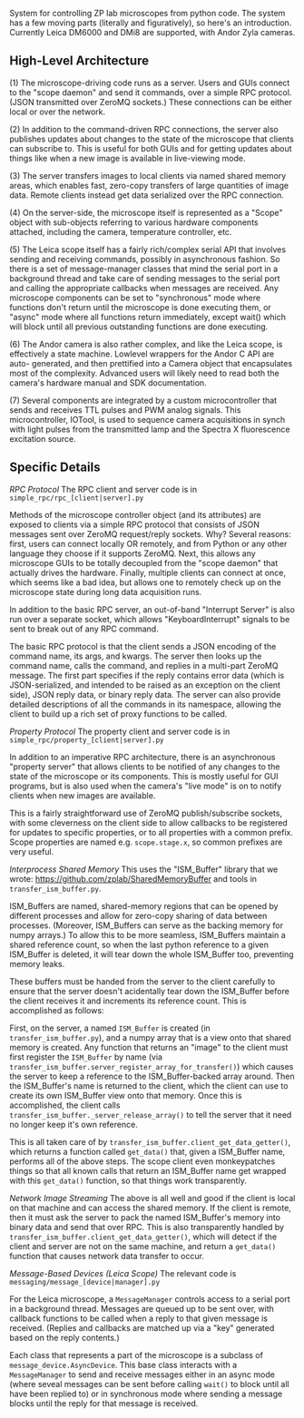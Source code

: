 System for controlling ZP lab microscopes from python code. The system has a few
moving parts (literally and figuratively), so here's an introduction. Currently
Leica DM6000 and DMi8 are supported, with Andor Zyla cameras.

High-Level Architecture
-----------------------
(1) The microscope-driving code runs as a server. Users and GUIs connect to
the "scope daemon" and send it commands, over a simple RPC protocol. (JSON
transmitted over ZeroMQ sockets.) These connections can be either local or over
the network.

(2) In addition to the command-driven RPC connections, the server also publishes
updates about changes to the state of the microscope that clients can subscribe
to. This is useful for both GUIs and for getting updates about things like when
a new image is available in live-viewing mode.

(3) The server transfers images to local clients via named shared memory areas,
which enables fast, zero-copy transfers of large quantities of image data.
Remote clients instead get data serialized over the RPC connection.

(4) On the server-side, the microscope itself is represented as a "Scope"
object with sub-objects referring to various hardware components attached,
including the camera, temperature controller, etc.

(5) The Leica scope itself has a fairly rich/complex serial API that involves
sending and receiving commands, possibly in asynchronous fashion. So there is a
set of message-manager classes that mind the serial port in a background thread
and take care of sending messages to the serial port and calling the
appropriate callbacks when messages are received. Any microscope components can
be set to "synchronous" mode where functions don't return until the microscope
is done executing them, or "async" mode where all functions return immediately,
except wait() which will block until all previous outstanding functions are
done executing.

(6) The Andor camera is also rather complex, and like the Leica scope, is
effectively a state machine. Lowlevel wrappers for the Andor C API are auto-
generated, and then prettified into a Camera object that encapsulates most
of the complexity. Advanced users will likely need to read both the camera's
hardware manual and SDK documentation.

(7) Several components are integrated by a custom microcontroller that sends
and receives TTL pulses and PWM analog signals. This microcontroller, IOTool,
is used to sequence camera acquisitions in synch with light pulses from the
transmitted lamp and the Spectra X fluorescence excitation source.

Specific Details
----------------

*RPC Protocol*
The RPC client and server code is in `simple_rpc/rpc_[client|server].py`

Methods of the microscope controller object (and its attributes) are exposed to
clients via a simple RPC protocol that consists of JSON messages sent over
ZeroMQ request/reply sockets. Why? Several reasons: first, users can connect
locally OR remotely, and from Python or any other language they choose if it
supports ZeroMQ. Next, this allows any microscope GUIs to be totally decoupled
from the "scope daemon" that actually drives the hardware. Finally, multiple
clients can connect at once, which seems like a bad idea, but allows one to
remotely check up on the microscope state during long data acquisition runs.

In addition to the basic RPC server, an out-of-band "Interrupt Server" is also
run over a separate socket, which allows "KeyboardInterrupt" signals to be sent
to break out of any RPC command.

The basic RPC protocol is that the client sends a JSON encoding of the command
name, its args, and kwargs. The server then looks up the command name, calls
the command, and replies in a multi-part ZeroMQ message. The first part
specifies if the reply contains error data (which is JSON-serialized, and
intended to be raised as an exception on the client side), JSON reply data, or
binary reply data. The server can also provide detailed descriptions of all the
commands in its namespace, allowing the client to build up a rich set of proxy
functions to be called.

*Property Protocol*
The property client and server code is in 
`simple_rpc/property_[client|server].py`

In addition to an imperative RPC architecture, there is an asynchronous
"property server" that allows clients to be notified of any changes to the state
of the microscope or its components. This is mostly useful for GUI programs, but
is also used when the camera's "live mode" is on to notify clients when new
images are available.

This is a fairly straightforward use of ZeroMQ publish/subscribe sockets, with
some cleverness on the client side to allow callbacks to be registered for
updates to specific properties, or to all properties with a common prefix. Scope
properties are named e.g. `scope.stage.x`, so common prefixes are very useful.

*Interprocess Shared Memory*
This uses the "ISM_Buffer" library that we wrote:
https://github.com/zplab/SharedMemoryBuffer
and tools in `transfer_ism_buffer.py`.

ISM_Buffers are named, shared-memory regions that can be opened by different
processes and allow for zero-copy sharing of data between processes. (Moreover,
ISM_Buffers can serve as the backing memory for numpy arrays.) To allow this to
be more seamless, ISM_Buffers maintain a shared reference count, so when the
last python reference to a given ISM_Buffer is deleted, it will tear down the
whole ISM_Buffer too, preventing memory leaks.

These buffers must be handed from the server to the client carefully to ensure
that the server doesn't acidentally tear down the ISM_Buffer before the client
receives it and increments its reference count. This is accomplished as follows:

First, on the server, a named `ISM_Buffer` is created (in
`transfer_ism_buffer.py`), and a numpy array that is a view onto that shared
memory is created. Any function that returns an "image" to the client must
first register the `ISM_Buffer` by name (via
`transfer_ism_buffer.server_register_array_for_transfer()`) which causes the
server to keep a reference to the ISM_Buffer-backed array around. Then the
ISM_Buffer's name is returned to the client, which the client can use to create
its own ISM_Buffer view onto that memory. Once this is accomplished, the client
calls `transfer_ism_buffer._server_release_array()` to tell the server that it
need no longer keep it's own reference.

This is all taken care of by `transfer_ism_buffer.client_get_data_getter()`,
which returns a function called `get_data()` that, given a ISM_Buffer name,
performs all of the above steps. The scope client even monkeypatches things so
that all known calls that return an ISM_Buffer name get wrapped with this
`get_data()` function, so that things work transparently.

*Network Image Streaming* The above is all well and good if the client is local
on that machine and can access the shared memory. If the client is remote, then
it must ask the server to pack the named ISM_Buffer's memory into binary data
and send that over RPC. This is also transparently handled by
`transfer_ism_buffer.client_get_data_getter()`, which will detect if the client
and server are not on the same machine, and return a `get_data()` function that
causes network data transfer to occur.

*Message-Based Devices (Leica Scope)*
The relevant code is `messaging/message_[device|manager].py`

For the Leica microscope, a `MessageManager` controls access to a serial port in
a background thread. Messages are queued up to be sent over, with callback
functions to be called when a reply to that given message is received. (Replies
and callbacks are matched up via a "key" generated based on the reply contents.)

Each class that represents a part of the microscope is a subclass of
`message_device.AsyncDevice`. This base class interacts with a `MessageManager`
to send and receive messages either in an async mode (where seveal messages can
be sent before calling `wait()` to block until all have been replied to) or in
synchronous mode where sending a message blocks until the reply for that
message is received.
